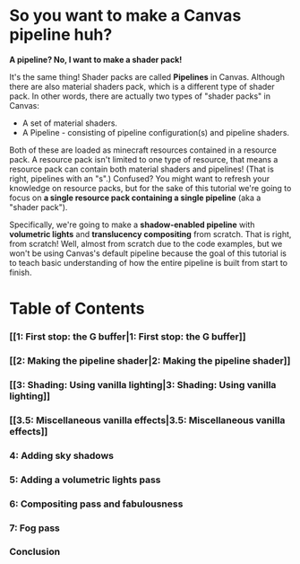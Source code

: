 # So you want to make a Canvas pipeline huh?

**A pipeline? No, I want to make a shader pack!**

It's the same thing! Shader packs are called **Pipelines** in Canvas. Although there are also material shaders pack, which is a different type of shader pack. In other words, there are actually two types of "shader packs" in Canvas:
* A set of material shaders.
* A Pipeline - consisting of pipeline configuration(s) and pipeline shaders.

Both of these are loaded as minecraft resources contained in a resource pack. A resource pack isn't limited to one type of resource, that means a resource pack can contain both material shaders and pipelines! (That is right, pipelines with an "s".) Confused? You might want to refresh your knowledge on resource packs, but for the sake of this tutorial we're going to focus on **a single resource pack containing a single pipeline** (aka a "shader pack").

Specifically, we're going to make a **shadow-enabled pipeline** with **volumetric lights** and **translucency compositing** from scratch. That is right, from scratch! Well, almost from scratch due to the code examples, but we won't be using Canvas's default pipeline because the goal of this tutorial is to teach basic understanding of how the entire pipeline is built from start to finish.

# Table of Contents

### [[1: First stop: the G buffer|1: First stop: the G buffer]]
### [[2: Making the pipeline shader|2: Making the pipeline shader]]
### [[3: Shading: Using vanilla lighting|3: Shading: Using vanilla lighting]]
### [[3.5: Miscellaneous vanilla effects|3.5: Miscellaneous vanilla effects]]
### 4: Adding sky shadows
### 5: Adding a volumetric lights pass
### 6: Compositing pass and fabulousness
### 7: Fog pass
### Conclusion